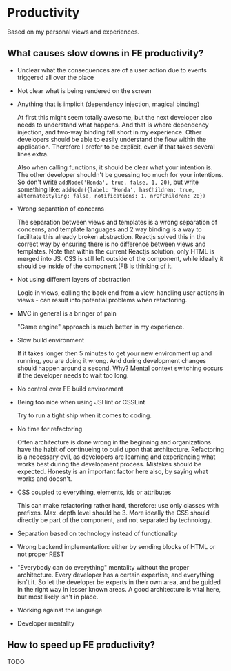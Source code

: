 Productivity
============

Based on my personal views and experiences.

What causes slow downs in FE productivity?
---
- Unclear what the consequences are of a user action due to events triggered all over the place
- Not clear what is being rendered on the screen
- Anything that is implicit (dependency injection, magical binding)
  
  At first this might seem totally awesome, but the next developer also needs to understand what happens. And that is where dependency injection, and two-way binding fall short in my experience. Other developers should be able to easily understand the flow within the application. Therefore I prefer to be explicit, even if that takes several lines extra.

  Also when calling functions, it should be clear what your intention is. The other developer shouldn't be guessing too much for your intentions. So don't write ``addNode('Honda', true, false, 1, 20)``, but write something like: ``addNode({label: 'Honda', hasChildren: true, alternateStyling: false, notifications: 1, nrOfChildren: 20})``
  
- Wrong separation of concerns
  
  The separation between views and templates is a wrong separation of concerns, and template languages and 2 way binding is a way to facilitate this already broken abstraction. Reactjs solved this in the correct way by ensuring there is no difference between views and templates. Note that within the current Reactjs solution, only HTML is merged into JS. CSS is still left outside of the component, while ideally it should be inside of the component (FB is [thinking of it](https://github.com/reactjs/react-future/blob/master/04%20-%20Layout/Inline%20Style%20Extension.md). 

- Not using different layers of abstraction

  Logic in views, calling the back end from a view, handling user actions in views - can result into potential problems when refactoring. 

- MVC in general is a bringer of pain

  "Game engine" approach is much better in my experience.
- Slow build environment

  If it takes longer then 5 minutes to get your new environment up and running, you are doing it wrong. And during development changes should happen around a second. Why? Mental context switching occurs if the developer needs to wait too long.
  
- No control over FE build environment
- Being too nice when using JSHint or CSSLint

  Try to run a tight ship when it comes to coding. 
- No time for refactoring

  Often architecture is done wrong in the beginning and organizations have the habit of continueing to build upon that architecture. Refactoring is a necessary evil, as developers are learning and experiencing what works best during the development process. Mistakes should be expected. Honesty is an important factor here also, by saying what works and doesn't.
  
- CSS coupled to everything, elements, ids or attributes
  
  This can make refactoring rather hard, therefore: use only classes with prefixes. Max. depth level should be 3. More ideally the CSS should directly be part of the component, and not separated by technology.
- Separation based on technology instead of functionality
- Wrong backend implementation: either by sending blocks of HTML or not proper REST
- "Everybody can do everything" mentality without the proper architecture.
  Every developer has a certain expertise, and everything isn't it. So let the developer be experts in their own area, and be guided in the right way in lesser known areas. A good architecture is vital here, but most likely isn't in place.
- Working against the language

   


- Developer mentality

  

How to speed up FE productivity?
---
TODO
